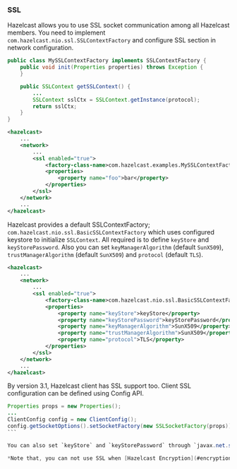 
### SSL

Hazelcast allows you to use SSL socket communication among all Hazelcast members. You need to implement `com.hazelcast.nio.ssl.SSLContextFactory` and configure SSL section in network configuration.

```java
public class MySSLContextFactory implements SSLContextFactory {
    public void init(Properties properties) throws Exception {
    }

    public SSLContext getSSLContext() {
        ...
        SSLContext sslCtx = SSLContext.getInstance(protocol);
        return sslCtx;
    }
}
```
```xml
<hazelcast>
    ...
    <network>
        ...
        <ssl enabled="true">
            <factory-class-name>com.hazelcast.examples.MySSLContextFactory</factory-class-name>
            <properties>
                <property name="foo">bar</property>
            </properties>
        </ssl>
    </network>
    ...
</hazelcast>
```
Hazelcast provides a default SSLContextFactory; `com.hazelcast.nio.ssl.BasicSSLContextFactory` which uses configured keystore to initialize `SSLContext`. All required is to define `keyStore` and `keyStorePassword`. Also you can set `keyManagerAlgorithm` (default `SunX509`), `trustManagerAlgorithm` (default `SunX509`) and `protocol` (default `TLS`).

```xml
<hazelcast>
    ...
    <network>
        ...
        <ssl enabled="true">
            <factory-class-name>com.hazelcast.nio.ssl.BasicSSLContextFactory</factory-class-name>
            <properties>
                <property name="keyStore">keyStore</property>
                <property name="keyStorePassword">keyStorePassword</property>
                <property name="keyManagerAlgorithm">SunX509</property>
                <property name="trustManagerAlgorithm">SunX509</property>
                <property name="protocol">TLS</property>
            </properties>
        </ssl>
    </network>
    ...
</hazelcast>
```

By version 3.1, Hazelcast client has SSL support too. Client SSL configuration can be defined using Config API.
````java
Properties props = new Properties();
...
ClientConfig config = new ClientConfig();
config.getSocketOptions().setSocketFactory(new SSLSocketFactory(props));
```

You can also set `keyStore` and `keyStorePassword` through `javax.net.ssl.keyStore` and `javax.net.ssl.keyStorePassword` system properties. 

*Note that, you can not use SSL when [Hazelcast Encryption](#encryption) is enabled.*

